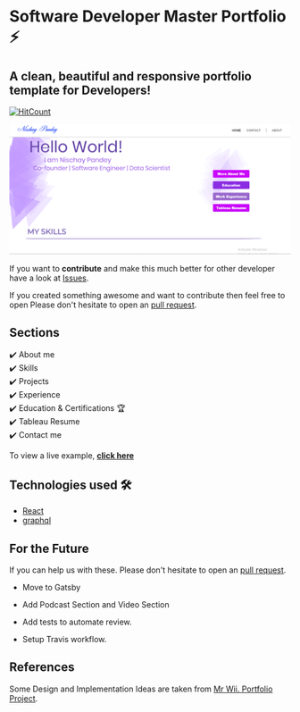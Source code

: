 # Software Developer Master Portfolio ⚡️  
## A clean, beautiful and responsive portfolio template for Developers!

[![HitCount](http://hits.dwyl.com/nischaypandey/Portfolio.svg)](http://hits.dwyl.com/nischaypandey/Portfolio)

![Image of Yaktocat](https://github.com/nischaypandey/Portfolio/blob/master/src/assets/images/Capture.PNG)

If you want to **contribute** and make this much better for other developer have a look at [Issues](https://github.com/nischaypandey/Portfolio/issues).


If you created something awesome and want to contribute then feel free to open Please don't hesitate to open an [pull request](https://github.com/nischaypandey/Portfolio/pulls).

## Sections 
✔️  About me\
✔️ Skills \
✔️  Projects\
✔️ Experience\
✔️ Education & Certifications 🏆\
✔️ Tableau Resume\
✔️ Contact me

To view a live example, **[click here](https://nischaypandey.github.io/Portfolio/)**

## Technologies used 🛠

- [React](https://reactjs.org/)
- [graphql](https://graphql.org/) 

## For the Future 
If you can help us with these. Please don't hesitate to open an [pull request](https://github.com/nischaypandey/Portfolio/pulls).

- Move to Gatsby

- Add Podcast Section and Video Section

- Add tests to automate review.

- Setup Travis workflow.


## References  

Some Design and Implementation Ideas are taken from [Mr Wii. Portfolio Project](https://github.com/Mr-Wii/mr-wii.com).
